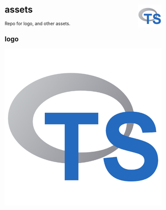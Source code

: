 # assets <img src="./logo/statscript_logo.png" width="75" align="right">

Repo for logo, and other assets.

## logo

<p align="center">
    <img src="./logo/statscript_logo.png" width="750">
</p>
